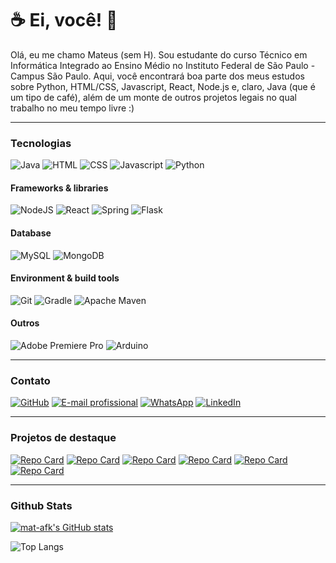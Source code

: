 # ☕ Ei, você! 👾

Olá, eu me chamo Mateus (sem H). Sou estudante do curso Técnico em Informática Integrado ao Ensino Médio no Instituto Federal de São Paulo - Campus São Paulo. Aqui, você encontrará boa parte dos meus estudos sobre Python, HTML/CSS, Javascript, React, Node.js e, claro, Java (que é um tipo de café), além de um monte de outros projetos legais no qual trabalho no meu tempo livre :)

---

### Tecnologias

![Java](https://img.shields.io/badge/Java-ED8B00?style=for-the-badge&logo=openjdk&logoColor=white)
![HTML](https://img.shields.io/badge/HTML5-E34F26?style=for-the-badge&logo=html5&logoColor=white)
![CSS](https://img.shields.io/badge/CSS3-1572B6?style=for-the-badge&logo=css3&logoColor=white)
![Javascript](https://img.shields.io/badge/JavaScript-F7DF1E?style=for-the-badge&logo=javascript&logoColor=black)
![Python](https://img.shields.io/badge/Python-3776AB?style=for-the-badge&logo=python&logoColor=white)

#### Frameworks & libraries
![NodeJS](https://img.shields.io/badge/node.js-6DA55F?style=for-the-badge&logo=node.js&logoColor=white)
![React](https://img.shields.io/badge/react-61DAFB?style=for-the-badge&logo=react&logoColor=white)
![Spring](https://img.shields.io/badge/spring-%236DB33F.svg?style=for-the-badge&logo=spring&logoColor=white)
![Flask](https://img.shields.io/badge/flask-%23000.svg?style=for-the-badge&logo=flask&logoColor=white)

#### Database
![MySQL](https://img.shields.io/badge/mysql-4479A1.svg?style=for-the-badge&logo=mysql&logoColor=white)
![MongoDB](https://img.shields.io/badge/MongoDB-%234ea94b.svg?style=for-the-badge&logo=mongodb&logoColor=white)

#### Environment & build tools
![Git](https://img.shields.io/badge/git-%23F05033.svg?style=for-the-badge&logo=git&logoColor=white)
![Gradle](https://img.shields.io/badge/Gradle-02303A.svg?style=for-the-badge&logo=Gradle&logoColor=white)
![Apache Maven](https://img.shields.io/badge/Apache%20Maven-C71A36?style=for-the-badge&logo=Apache%20Maven&logoColor=white)

#### Outros
![Adobe Premiere Pro](https://img.shields.io/badge/Adobe%20Premiere%20Pro-9999FF.svg?style=for-the-badge&logo=Adobe%20Premiere%20Pro&logoColor=white)
![Arduino](https://img.shields.io/badge/-Arduino-00979D?style=for-the-badge&logo=Arduino&logoColor=white)

---

### Contato

[![GitHub](https://img.shields.io/badge/GitHub-100000?style=for-the-badge&logo=github&logoColor=white)](https://github.com/mat-afk)
[![E-mail profissional](https://img.shields.io/badge/-Email-000?style=for-the-badge&logo=microsoft-outlook&logoColor=007BFF)](mailto:mateusc.ramos@outlook.com)
[![WhatsApp](https://img.shields.io/badge/WhatsApp-25D366?style=for-the-badge&logo=whatsapp&logoColor=white)](https://wa.me/5511976602871)
[![LinkedIn](https://img.shields.io/badge/LinkedIn-0077B5?style=for-the-badge&logo=linkedin&logoColor=white)](https://www.linkedin.com/in/mateus-cruzatto-ramos)

---

### Projetos de destaque

[![Repo Card](https://github-readme-stats.vercel.app/api/pin/?username=mat-afk&repo=swellow-app&show_icons=true&theme=tokyonight&border_color=7098c7)](https://github.com/mat-afk/swellow-app)
[![Repo Card](https://github-readme-stats.vercel.app/api/pin/?username=mat-afk&repo=polls-api&show_icons=true&theme=tokyonight&border_color=7098c7)](https://github.com/mat-afk/polls-api)
[![Repo Card](https://github-readme-stats.vercel.app/api/pin/?username=team-backpack&repo=backpack-server&show_icons=true&theme=tokyonight&border_color=7098c7)](https://github.com/team-backpack/backpack-server)
[![Repo Card](https://github-readme-stats.vercel.app/api/pin/?username=team-backpack&repo=backpack-client&show_icons=true&theme=tokyonight&border_color=7098c7)](https://github.com/team-backpack/backpack-client)
[![Repo Card](https://github-readme-stats.vercel.app/api/pin/?username=talesofamysticland&repo=tales-of-a-mystic-land&show_icons=true&theme=tokyonight&border_color=7098c7)](https://github.com/talesofamysticland/tales-of-a-mystic-land)
[![Repo Card](https://github-readme-stats.vercel.app/api/pin/?username=mat-afk&repo=pass-in-api&show_icons=true&theme=tokyonight&border_color=7098c7)](https://github.com/mat-afk/pass-in-api)

---

### Github Stats

[![mat-afk's GitHub stats](https://github-readme-stats.vercel.app/api?username=mat-afk&show_icons=true&theme=tokyonight&border_color=7098c7)](https://github.com/mat-afk/github-readme-stats)

![Top Langs](https://github-readme-stats-git-masterrstaa-rickstaa.vercel.app/api/top-langs/?username=mat-afk&layout=donut-vertical&theme=tokyonight&border_color=7098c7)

